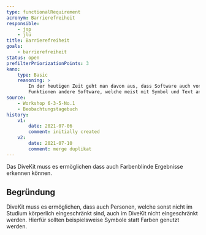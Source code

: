 ```yaml
---
type: functionalRequirement
acronym: Barrierefreiheit
responsible: 
    - jsp
    - jlü
title: Barrierefreiheit
goals: 
    - barrierefreiheit
status: open
prefilterPriorizationPoints: 3
kano:
    type: Basic
    reasoning: >
        In der heutigen Zeit geht man davon aus, dass Software auch von Farbenblinden problemlos angewendet werden können. Dies merkt man auch an
        Funktionen andere Software, welche meist mit Symbol und Text angezeigt werden.
source:
    - Workshop 6-3-5-No.1
    - Beobachtungstagebuch
history:
    v1:
        date: 2021-07-06
        comment: initially created
    v2:
        date: 2021-07-10
        comment: merge duplikat
---
```



Das DiveKit muss es ermöglichen dass auch Farbenblinde Ergebnisse erkennen können.

## Begründung

DiveKit muss es ermöglichen, dass auch Personen, welche sonst nicht im Studium körperlich eingeschränkt sind,
auch im DiveKit nicht eingeschränkt werden. Hierfür sollten beispielsweise Symbole statt Farben genutzt werden.
